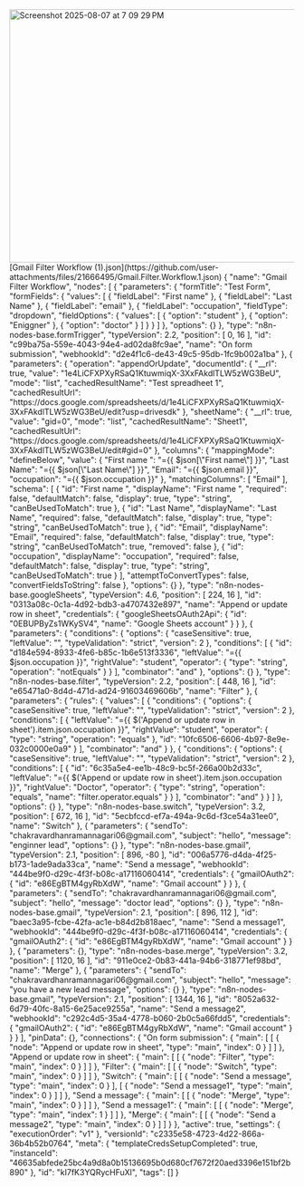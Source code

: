 <img width="1228" height="447" alt="Screenshot 2025-08-07 at 7 09 29 PM" src="https://github.com/user-attachments/assets/7c47ea1b-21c3-41ce-9a04-c95a12097eb6" />
[Gmail Filter Workflow (1).json](https://github.com/user-attachments/files/21666495/Gmail.Filter.Workflow.1.json)
{
  "name": "Gmail Filter Workflow",
  "nodes": [
    {
      "parameters": {
        "formTitle": "Test Form",
        "formFields": {
          "values": [
            {
              "fieldLabel": "First name"
            },
            {
              "fieldLabel": "Last Name"
            },
            {
              "fieldLabel": "email"
            },
            {
              "fieldLabel": "occupation",
              "fieldType": "dropdown",
              "fieldOptions": {
                "values": [
                  {
                    "option": "student"
                  },
                  {
                    "option": "Eniggner"
                  },
                  {
                    "option": "doctor"
                  }
                ]
              }
            }
          ]
        },
        "options": {}
      },
      "type": "n8n-nodes-base.formTrigger",
      "typeVersion": 2.2,
      "position": [
        0,
        16
      ],
      "id": "c99ba75a-559e-4043-94e4-ad02da8fc9ae",
      "name": "On form submission",
      "webhookId": "d2e4f1c6-de43-49c5-95db-1fc9b002a1ba"
    },
    {
      "parameters": {
        "operation": "appendOrUpdate",
        "documentId": {
          "__rl": true,
          "value": "1e4LiCFXPXyRSaQ1KtuwmiqX-3XxFAkdlTLW5zWG3BeU",
          "mode": "list",
          "cachedResultName": "Test spreadheet 1",
          "cachedResultUrl": "https://docs.google.com/spreadsheets/d/1e4LiCFXPXyRSaQ1KtuwmiqX-3XxFAkdlTLW5zWG3BeU/edit?usp=drivesdk"
        },
        "sheetName": {
          "__rl": true,
          "value": "gid=0",
          "mode": "list",
          "cachedResultName": "Sheet1",
          "cachedResultUrl": "https://docs.google.com/spreadsheets/d/1e4LiCFXPXyRSaQ1KtuwmiqX-3XxFAkdlTLW5zWG3BeU/edit#gid=0"
        },
        "columns": {
          "mappingMode": "defineBelow",
          "value": {
            "First name ": "={{ $json[\"First name\"] }}",
            "Last Name": "={{ $json[\"Last Name\"] }}",
            "Email": "={{ $json.email }}",
            "occupation": "={{ $json.occupation }}"
          },
          "matchingColumns": [
            "Email"
          ],
          "schema": [
            {
              "id": "First name ",
              "displayName": "First name ",
              "required": false,
              "defaultMatch": false,
              "display": true,
              "type": "string",
              "canBeUsedToMatch": true
            },
            {
              "id": "Last Name",
              "displayName": "Last Name",
              "required": false,
              "defaultMatch": false,
              "display": true,
              "type": "string",
              "canBeUsedToMatch": true
            },
            {
              "id": "Email",
              "displayName": "Email",
              "required": false,
              "defaultMatch": false,
              "display": true,
              "type": "string",
              "canBeUsedToMatch": true,
              "removed": false
            },
            {
              "id": "occupation",
              "displayName": "occupation",
              "required": false,
              "defaultMatch": false,
              "display": true,
              "type": "string",
              "canBeUsedToMatch": true
            }
          ],
          "attemptToConvertTypes": false,
          "convertFieldsToString": false
        },
        "options": {}
      },
      "type": "n8n-nodes-base.googleSheets",
      "typeVersion": 4.6,
      "position": [
        224,
        16
      ],
      "id": "0313a08c-0c1a-4d92-bdb3-a4707432e897",
      "name": "Append or update row in sheet",
      "credentials": {
        "googleSheetsOAuth2Api": {
          "id": "0EBUPByZs1WKySV4",
          "name": "Google Sheets account"
        }
      }
    },
    {
      "parameters": {
        "conditions": {
          "options": {
            "caseSensitive": true,
            "leftValue": "",
            "typeValidation": "strict",
            "version": 2
          },
          "conditions": [
            {
              "id": "d184e594-8933-4fe6-b85c-1b6e513f3336",
              "leftValue": "={{ $json.occupation }}",
              "rightValue": "student",
              "operator": {
                "type": "string",
                "operation": "notEquals"
              }
            }
          ],
          "combinator": "and"
        },
        "options": {}
      },
      "type": "n8n-nodes-base.filter",
      "typeVersion": 2.2,
      "position": [
        448,
        16
      ],
      "id": "e65471a0-8d4d-471d-ad24-91603469606b",
      "name": "Filter"
    },
    {
      "parameters": {
        "rules": {
          "values": [
            {
              "conditions": {
                "options": {
                  "caseSensitive": true,
                  "leftValue": "",
                  "typeValidation": "strict",
                  "version": 2
                },
                "conditions": [
                  {
                    "leftValue": "={{ $('Append or update row in sheet').item.json.occupation }}",
                    "rightValue": "student",
                    "operator": {
                      "type": "string",
                      "operation": "equals"
                    },
                    "id": "10fc6506-6606-4b97-8e9e-032c0000e0a9"
                  }
                ],
                "combinator": "and"
              }
            },
            {
              "conditions": {
                "options": {
                  "caseSensitive": true,
                  "leftValue": "",
                  "typeValidation": "strict",
                  "version": 2
                },
                "conditions": [
                  {
                    "id": "6c35a5e4-ee1b-48c9-bc5f-266a00b2d33c",
                    "leftValue": "={{ $('Append or update row in sheet').item.json.occupation }}",
                    "rightValue": "Doctor",
                    "operator": {
                      "type": "string",
                      "operation": "equals",
                      "name": "filter.operator.equals"
                    }
                  }
                ],
                "combinator": "and"
              }
            }
          ]
        },
        "options": {}
      },
      "type": "n8n-nodes-base.switch",
      "typeVersion": 3.2,
      "position": [
        672,
        16
      ],
      "id": "5ecbfccd-ef7a-494a-9c6d-f3ce54a31ee0",
      "name": "Switch"
    },
    {
      "parameters": {
        "sendTo": "chakravardhanramannagari06@gmail.com",
        "subject": "hello",
        "message": "enginner lead",
        "options": {}
      },
      "type": "n8n-nodes-base.gmail",
      "typeVersion": 2.1,
      "position": [
        896,
        -80
      ],
      "id": "006a5776-d4da-4f25-b173-1ade9ada33ca",
      "name": "Send a message",
      "webhookId": "444be9f0-d29c-4f3f-b08c-a17116060414",
      "credentials": {
        "gmailOAuth2": {
          "id": "e86EgBTM4gyRbXdW",
          "name": "Gmail account"
        }
      }
    },
    {
      "parameters": {
        "sendTo": "chakravardhanramannagari06@gmail.com",
        "subject": "hello",
        "message": "doctor lead",
        "options": {}
      },
      "type": "n8n-nodes-base.gmail",
      "typeVersion": 2.1,
      "position": [
        896,
        112
      ],
      "id": "baec3a95-fcbe-42fa-ac1e-b84d2b818aec",
      "name": "Send a message1",
      "webhookId": "444be9f0-d29c-4f3f-b08c-a17116060414",
      "credentials": {
        "gmailOAuth2": {
          "id": "e86EgBTM4gyRbXdW",
          "name": "Gmail account"
        }
      }
    },
    {
      "parameters": {},
      "type": "n8n-nodes-base.merge",
      "typeVersion": 3.2,
      "position": [
        1120,
        16
      ],
      "id": "911e0ce2-0b83-441a-94b6-318771ef98bd",
      "name": "Merge"
    },
    {
      "parameters": {
        "sendTo": "chakravardhanramannagari06@gmail.com",
        "subject": "hello",
        "message": "you have a new lead message",
        "options": {}
      },
      "type": "n8n-nodes-base.gmail",
      "typeVersion": 2.1,
      "position": [
        1344,
        16
      ],
      "id": "8052a632-6d79-40fc-8a15-6e25ace9255a",
      "name": "Send a message2",
      "webhookId": "c292c4d5-35a4-4778-b060-2b0c5a66fdd5",
      "credentials": {
        "gmailOAuth2": {
          "id": "e86EgBTM4gyRbXdW",
          "name": "Gmail account"
        }
      }
    }
  ],
  "pinData": {},
  "connections": {
    "On form submission": {
      "main": [
        [
          {
            "node": "Append or update row in sheet",
            "type": "main",
            "index": 0
          }
        ]
      ]
    },
    "Append or update row in sheet": {
      "main": [
        [
          {
            "node": "Filter",
            "type": "main",
            "index": 0
          }
        ]
      ]
    },
    "Filter": {
      "main": [
        [
          {
            "node": "Switch",
            "type": "main",
            "index": 0
          }
        ]
      ]
    },
    "Switch": {
      "main": [
        [
          {
            "node": "Send a message",
            "type": "main",
            "index": 0
          }
        ],
        [
          {
            "node": "Send a message1",
            "type": "main",
            "index": 0
          }
        ]
      ]
    },
    "Send a message": {
      "main": [
        [
          {
            "node": "Merge",
            "type": "main",
            "index": 0
          }
        ]
      ]
    },
    "Send a message1": {
      "main": [
        [
          {
            "node": "Merge",
            "type": "main",
            "index": 1
          }
        ]
      ]
    },
    "Merge": {
      "main": [
        [
          {
            "node": "Send a message2",
            "type": "main",
            "index": 0
          }
        ]
      ]
    }
  },
  "active": true,
  "settings": {
    "executionOrder": "v1"
  },
  "versionId": "c2335e58-4723-4d22-866a-36b4b52b0764",
  "meta": {
    "templateCredsSetupCompleted": true,
    "instanceId": "46635abfede25bc4a9d8a0b15136695b0d680cf7672f20aed3396e151bf2b890"
  },
  "id": "kI7fK3YQRycHFuXl",
  "tags": []
}
